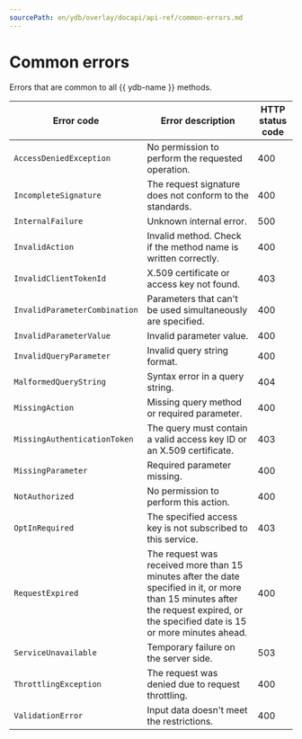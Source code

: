```yaml
---
sourcePath: en/ydb/overlay/docapi/api-ref/common-errors.md
---
```

# Common errors

Errors that are common to all {{ ydb-name }} methods.

| Error code | Error description | HTTP status code |
| ----- | ----- | ----- |
| `AccessDeniedException` | No permission to perform the requested operation. | 400 |
| `IncompleteSignature` | The request signature does not conform to the standards. | 400 |
| `InternalFailure` | Unknown internal error. | 500 |
| `InvalidAction` | Invalid method. Check if the method name is written correctly. | 400 |
| `InvalidClientTokenId` | X.509 certificate or access key not found. | 403 |
| `InvalidParameterCombination` | Parameters that can't be used simultaneously are specified. | 400 |
| `InvalidParameterValue` | Invalid parameter value. | 400 |
| `InvalidQueryParameter` | Invalid query string format. | 400 |
| `MalformedQueryString` | Syntax error in a query string. | 404 |
| `MissingAction` | Missing query method or required parameter. | 400 |
| `MissingAuthenticationToken` | The query must contain a valid access key ID or an X.509 certificate. | 403 |
| `MissingParameter` | Required parameter missing. | 400 |
| `NotAuthorized` | No permission to perform this action. | 400 |
| `OptInRequired` | The specified access key is not subscribed to this service. | 403 |
| `RequestExpired` | The request was received more than 15 minutes after the date specified in it, or more than 15 minutes after the request expired, or the specified date is 15 or more minutes ahead. | 400 |
| `ServiceUnavailable` | Temporary failure on the server side. | 503 |
| `ThrottlingException` | The request was denied due to request throttling. | 400 |
| `ValidationError` | Input data doesn't meet the restrictions. | 400 |
